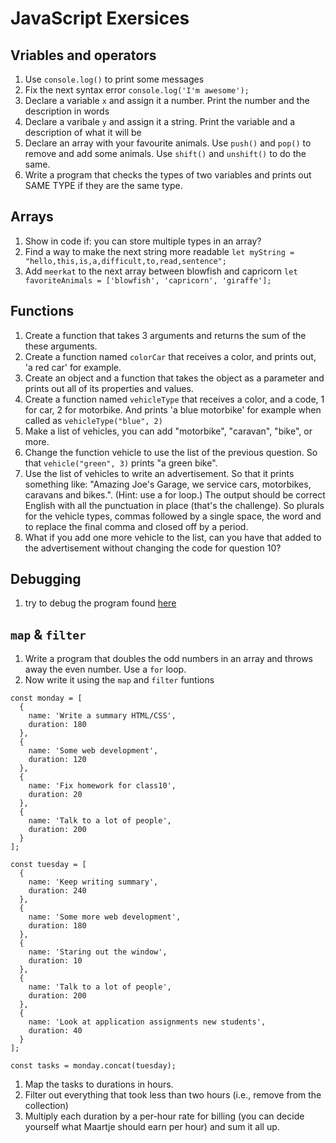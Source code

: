 JavaScript Exersices
========================================================

## Vriables and operators

1. Use `console.log()` to print some messages
1. Fix the next syntax error `console.log('I'm awesome');`
1. Declare a variable `x` and assign it a number. Print the number and the description in words
1. Declare a varibale `y` and assign it a string. Print the variable and a description of what it will be
1. Declare an array with your favourite animals. Use `push()` and `pop()` to remove and add some animals. Use `shift()` and `unshift()` to do the same.
1. Write a program that checks the types of two variables and prints out SAME TYPE if they are the same type.

## Arrays

1. Show in code if: you can store multiple types in an array? 
1. Find a way to make the next string more readable `let myString = "hello,this,is,a,difficult,to,read,sentence";`
1. Add `meerkat` to the next array between blowfish and capricorn `let favoriteAnimals = ['blowfish', 'capricorn', 'giraffe'];`

## Functions

1. Create a function that takes 3 arguments and returns the sum of the these arguments.
1. Create a function named `colorCar` that receives a color, and prints out, 'a red car' for example.
1. Create an object and a function that takes the object as a parameter and prints out all of its properties and values.
1. Create a function named `vehicleType` that receives a color, and a code, 1 for car, 2 for motorbike. And prints 'a blue motorbike' for example when called as `vehicleType("blue", 2)`
1. Make a list of vehicles, you can add "motorbike", "caravan", "bike", or more.
1. Change the function vehicle to use the list of the previous question. So that `vehicle("green", 3)` prints "a green bike".
1. Use the list of vehicles to write an advertisement. So that it prints something like: "Amazing Joe's Garage, we service cars, motorbikes, caravans and bikes.". (Hint: use a for loop.) The output should be correct English with all the punctuation in place (that's the challenge). So plurals for the vehicle types, commas followed by a single space, the word and to replace the final comma and closed off by a period.
1. What if you add one more vehicle to the list, can you have that added to the advertisement without changing the code for question 10?

## Debugging

1. try to debug the program found [here](https://github.com/HackYourFuture/debugging/blob/master/Debugging2/homework/train-stations-complete.js)

## `map` & `filter`

1. Write a program that doubles the odd numbers in an array and throws away the even number. Use a `for` loop.
1. Now write it using the `map` and `filter` funtions

```
const monday = [
  {
    name: 'Write a summary HTML/CSS',
    duration: 180
  },
  {
    name: 'Some web development',
    duration: 120
  },
  {
    name: 'Fix homework for class10',
    duration: 20
  },
  {
    name: 'Talk to a lot of people',
    duration: 200
  }
];

const tuesday = [
  {
    name: 'Keep writing summary',
    duration: 240
  },
  {
    name: 'Some more web development',
    duration: 180
  },
  {
    name: 'Staring out the window',
    duration: 10
  },
  {
    name: 'Talk to a lot of people',
    duration: 200
  },
  {
    name: 'Look at application assignments new students',
    duration: 40
  }
];

const tasks = monday.concat(tuesday);
```

1. Map the tasks to durations in hours.
1. Filter out everything that took less than two hours (i.e., remove from the collection)
1. Multiply each duration by a per-hour rate for billing (you can decide yourself what Maartje should earn per hour) and sum it all up.